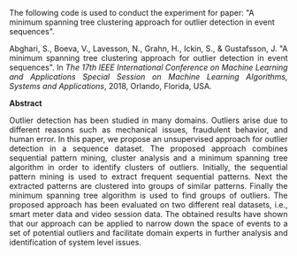 The following code is used to conduct the experiment for paper: "A minimum spanning tree clustering approach for outlier detection in event sequences".

<p align="justify">Abghari, S., Boeva, V., Lavesson, N., Grahn, H., Ickin, S., & Gustafsson, J. 
"A minimum spanning tree clustering approach for outlier detection in event sequences". 
In <i>The 17th IEEE International Conference on Machine Learning and Applications Special Session on 
Machine Learning Algorithms, Systems and Applications</i>, 2018, Orlando, Florida, USA.</p>

**Abstract**
<p align="justify">Outlier detection has been studied in many domains. Outliers arise due to different reasons 
such as mechanical issues, fraudulent behavior, and human error. In this paper, we propose an unsupervised approach 
for outlier detection in a sequence dataset. The proposed approach combines sequential pattern mining, cluster analysis 
and a minimum spanning tree algorithm in order to identify clusters of outliers. Initially, the sequential pattern mining 
is used to extract frequent sequential patterns. Next the extracted patterns are clustered into groups of similar patterns. 
Finally the minimum spanning tree algorithm is used to find groups of outliers. The proposed approach has been evaluated on 
two different real datasets, i.e., smart meter data and video session data. The obtained results have shown that our 
approach can be applied to narrow down the space of events to a set of potential outliers and facilitate domain experts 
in further analysis and identification of system level issues.</p>

